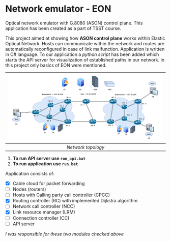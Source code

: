 # Network emulator - EON
Optical network emulator with G.8080 (ASON) control plane. This application has been created as a part of TSST course.

This project aimed at showing how **ASON control plane** works within Elastic Optical Network. Hosts can communicate within the network and routes
are automatically reconfigured in case of link malfunction. Application is written in C# language. To our application a *python script*
has been added which starts the API server for visualization of established paths in our network. In this project only basics of EON were mentioned.

| ![Topology](./Resources/topology.png) |
|:--:|
|*Network topology*|

1. **To run API server use ```run_api.bat```**
2. **To run application use ```run.bat```**  

Application consists of:
- [x] Cable cloud for packet forwarding
- [ ] Nodes (routers)
- [ ] Hosts with Calling party call controller (CPCC)
- [x] Routing controller (RC) with implemented Dijkstra algorithm
- [ ] Network call controller (NCC)
- [x] Link resource manager (LRM)
- [ ] Connection controller (CC)
- [ ] API server

*I was responsible for these two modules checked above*
